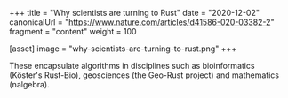 +++
title = "Why scientists are turning to Rust"
date = "2020-12-02"
canonicalUrl = "https://www.nature.com/articles/d41586-020-03382-2"
fragment = "content"
weight = 100

[asset]
    image = "why-scientists-are-turning-to-rust.png"
+++

These encapsulate algorithms in disciplines such as bioinformatics 
(Köster's Rust-Bio), geosciences (the Geo-Rust project) and mathematics 
(nalgebra).
